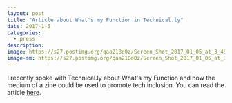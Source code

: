 ```yaml
---
layout: post
title: "Article about What's my Function in Technical.ly"
date: 2017-1-5
categories:
  - press
description:
image: https://s27.postimg.org/qaa218d0z/Screen_Shot_2017_01_05_at_3_45_01_PM_1.png
image-sm: https://s27.postimg.org/qaa218d0z/Screen_Shot_2017_01_05_at_3_45_01_PM_1.png
---
```

I recently spoke with Technical.ly about What's my Function and how the medium of a zine could  be used to promote tech inclusion. You can read the article [here](http://technical.ly/dc/2017/01/03/dc-dev-bringing-back-programming-zine/).
